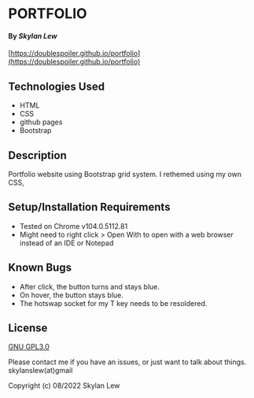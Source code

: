 # PORTFOLIO

#### By _**Skylan Lew**_

[https://doublespoiler.github.io/portfolio](https://doublespoiler.github.io/portfolio)

## Technologies Used

* HTML
* CSS
* github pages
* Bootstrap

## Description

Portfolio website using Bootstrap grid system. I rethemed using my own CSS, 

## Setup/Installation Requirements

* Tested on Chrome v104.0.5112.81
* Might need to right click > Open With to open with a web browser instead of an IDE or Notepad

## Known Bugs

* After click, the button turns and stays blue.
* On hover, the button stays blue.
* The hotswap socket for my T key needs to be resoldered.

## License
[GNU GPL3.0](https://choosealicense.com/licenses/gpl-3.0/)

Please contact me if you have an issues, or just want to talk about things. skylanslew(at)gmail

Copyright (c) 08/2022 Skylan Lew
